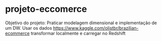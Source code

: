 # projeto-eccomerce
Objetivo do projeto: Praticar modelagem dimensional e implementação de um DW. Usar os dados https://www.kaggle.com/olistbr/brazilian-ecommerce transformar localmente e carregar no Redshift
